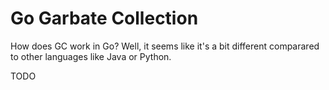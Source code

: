 # Go Garbate Collection
How does GC work in Go? Well, it seems like it's a bit different comparared to other languages like Java or Python.

TODO